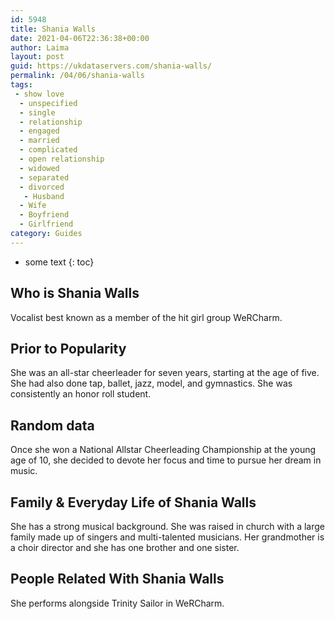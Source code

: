```yaml
---
id: 5948
title: Shania Walls
date: 2021-04-06T22:36:38+00:00
author: Laima
layout: post
guid: https://ukdataservers.com/shania-walls/
permalink: /04/06/shania-walls
tags:
 - show love
  - unspecified
  - single
  - relationship
  - engaged
  - married
  - complicated
  - open relationship
  - widowed
  - separated
  - divorced
   - Husband
  - Wife
  - Boyfriend
  - Girlfriend
category: Guides
---
```


* some text
{: toc}


## Who is Shania Walls
                  
                  
                  
Vocalist best known as a member of the hit girl group WeRCharm.
                  
              
            
              
            
                
                
                
## Prior to Popularity
                  
                  
                  
She was an all-star cheerleader for seven years, starting at the age of five. She had also done tap, ballet, jazz, model, and gymnastics. She was consistently an honor roll student.
                  
              
            
              
            
                
                
                
## Random data
                  
                  
                  
Once she won a National Allstar Cheerleading Championship at the young age of 10, she decided to devote her focus and time to pursue her dream in music.
                  
              
            
              
            
                
                
                
## Family & Everyday Life of Shania Walls
                  
                  
                  
She has a strong musical background. She was raised in church with a large family made up of singers and multi-talented musicians. Her grandmother is a choir director and she has one brother and one sister.
                  
              
            
              
            
                
                
                
## People Related With Shania Walls
                  
                  
                  
She performs alongside Trinity Sailor in WeRCharm.
                  
              
            
              
            
                
              
            
              
              
            
            
              
            
          
          
          